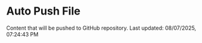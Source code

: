 # Auto Push File

Content that will be pushed to GitHub repository.
Last updated: 08/07/2025, 07:24:43 PM